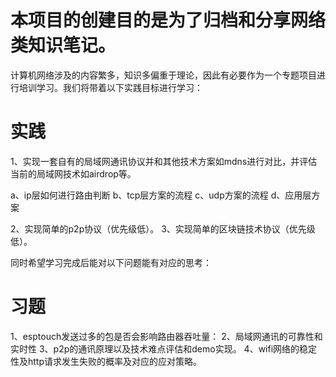 # 本项目的创建目的是为了归档和分享网络类知识笔记。

计算机网络涉及的内容繁多，知识多偏重于理论，因此有必要作为一个专题项目进行培训学习。我们将带着以下实践目标进行学习：

# 实践
1、实现一套自有的局域网通讯协议并和其他技术方案如mdns进行对比，并评估当前的局域网技术如airdrop等。

 a、ip层如何进行路由判断
 b、tcp层方案的流程
 c、udp方案的流程
 d、应用层方案


2、实现简单的p2p协议（优先级低）。
3、实现简单的区块链技术协议（优先级低）。


同时希望学习完成后能对以下问题能有对应的思考：

# 习题
1、esptouch发送过多的包是否会影响路由器吞吐量：
2、局域网通讯的可靠性和实时性
3、p2p的通讯原理以及技术难点评估和demo实现。
4、wifi网络的稳定性及http请求发生失败的概率及对应的应对策略。





